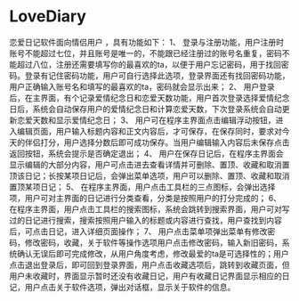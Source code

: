# LoveDiary
恋爱日记软件面向情侣用户 ，具有功能如下：
1、	登录与注册功能，用户注册时账号不能超过七位，并且账号是唯一的，不能跟已经注册过的账号名重复，密码不能超过八位，注册还需要填写你的最喜欢的ta，以便于用户忘记密码，用于找回密码。登录有记住密码功能，用户可自行选择此选项，登录界面还有找回密码功能，用户正确输入账号名和填写的最喜欢的ta，密码就会显示出来；
2、	用户登录后，在主界面，有个记录爱情纪念日和恋爱天数功能，用户首次登录选择爱情纪念日后，系统会自动保存用户的爱情纪念日和计算恋爱天数，下次登录系统会自动更新恋爱天数和显示爱情纪念日；
3、	用户可在程序主界面点击编辑浮动按钮，进入编辑页面，用户输入标题内容和正文内容后，才可保存，在保存同时，要求对今天的伴侣打分，用户选择分数后即可成功保存。当用户编辑输入内容后未保存点击返回按钮，系统会提示是否确定退出；
4、	用户在保存日记后，在程序主界面会显示编辑的大部分内容，用户可点击进去查看详情并可删除、置顶、收藏和取消置顶该日记；长按某项日记后，会弹出菜单选项，用户可以删除、置顶、收藏和取消置顶某项日记；
5、	在程序主界面，用户点击工具栏的三点图标，会弹出选择项，用户可对主界面的日记进行分类查看，分类是按照用户的打分完成的；
6、	在程序主界面，用户点击工具栏的搜索图标，系统会跳转到搜索界面，用户可对写过的日记进行搜索，搜索按照用户输入的标题或内容进行查找，用户查找到内容后，可点击日记，进入详细页面操作；
7、	用户点击菜单项弹出菜单有修改密码，修改密码，收藏，关于软件等操作选项用户点击修改密码，输入新旧密码，系统确认无误后即可完成修改，从用户角度考虑，修改最爱的ta是可选择性的；用户点击退出登录后，即可回到登录界面，用户点击收藏选项后，跳转到收藏页面，但用户未收藏时，界面显示暂时还没有收藏日记，用户有收藏日记界面显示相应的日记，用户点击关于软件选项，弹出对话框，显示关于软件的信息。

